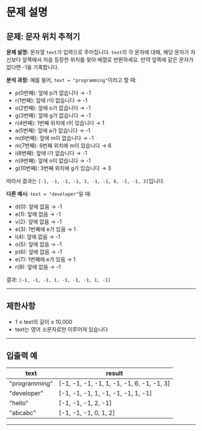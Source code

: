 # 문제 설명

## 문제: 문자 위치 추적기

**문제 설명:**
문자열 `text`가 입력으로 주어집니다. `text`의 각 문자에 대해, 해당 문자가 자신보다 앞쪽에서 처음 등장한 위치를 찾아 배열로 반환하세요. 만약 앞쪽에 같은 문자가 없다면 -1을 기록합니다.

**분석 과정:**
예를 들어, `text = "programming"`이라고 할 때:
- p(0번째): 앞에 p가 없습니다 → -1
- r(1번째): 앞에 r이 없습니다 → -1  
- o(2번째): 앞에 o가 없습니다 → -1
- g(3번째): 앞에 g가 없습니다 → -1
- r(4번째): 1번째 위치에 r이 있습니다 → 1
- a(5번째): 앞에 a가 없습니다 → -1
- m(6번째): 앞에 m이 없습니다 → -1
- m(7번째): 6번째 위치에 m이 있습니다 → 6
- i(8번째): 앞에 i가 없습니다 → -1
- n(9번째): 앞에 n이 없습니다 → -1
- g(10번째): 3번째 위치에 g가 있습니다 → 3

따라서 결과는 `[-1, -1, -1, -1, 1, -1, -1, 6, -1, -1, 3]`입니다.

**다른 예시:**
`text = "developer"`일 때:
- d(0): 앞에 없음 → -1
- e(1): 앞에 없음 → -1
- v(2): 앞에 없음 → -1
- e(3): 1번째에 e가 있음 → 1
- l(4): 앞에 없음 → -1
- o(5): 앞에 없음 → -1
- p(6): 앞에 없음 → -1
- e(7): 1번째에 e가 있음 → 1
- r(8): 앞에 없음 → -1

결과: `[-1, -1, -1, 1, -1, -1, -1, 1, -1]`

---

## 제한사항
- 1 ≤ text의 길이 ≤ 10,000
- text는 영어 소문자로만 이루어져 있습니다

---

## 입출력 예

| text | result |
|------|--------|
| "programming" | [-1, -1, -1, -1, 1, -1, -1, 6, -1, -1, 3] |
| "developer" | [-1, -1, -1, 1, -1, -1, -1, 1, -1] |
| "hello" | [-1, -1, -1, 2, -1] |
| "abcabc" | [-1, -1, -1, 0, 1, 2] |

---